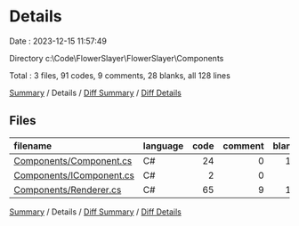 # Details

Date : 2023-12-15 11:57:49

Directory c:\\Code\\FlowerSlayer\\FlowerSlayer\\Components

Total : 3 files,  91 codes, 9 comments, 28 blanks, all 128 lines

[Summary](results.md) / Details / [Diff Summary](diff.md) / [Diff Details](diff-details.md)

## Files
| filename | language | code | comment | blank | total |
| :--- | :--- | ---: | ---: | ---: | ---: |
| [Components/Component.cs](/Components/Component.cs) | C# | 24 | 0 | 11 | 35 |
| [Components/IComponent.cs](/Components/IComponent.cs) | C# | 2 | 0 | 2 | 4 |
| [Components/Renderer.cs](/Components/Renderer.cs) | C# | 65 | 9 | 15 | 89 |

[Summary](results.md) / Details / [Diff Summary](diff.md) / [Diff Details](diff-details.md)